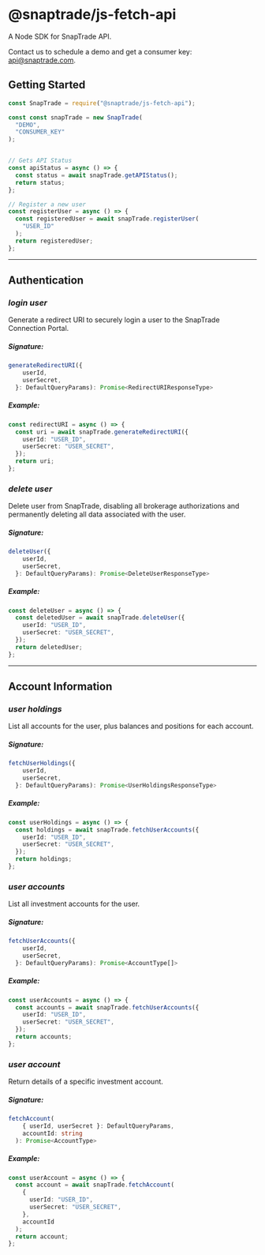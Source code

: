 # @snaptrade/js-fetch-api

A Node SDK for SnapTrade API.

Contact us to schedule a demo and get a consumer key: [api@snaptrade.com](mailto:api@snaptrade.com).

## Getting Started

```typescript
const SnapTrade = require("@snaptrade/js-fetch-api");

const const snapTrade = new SnapTrade(
  "DEMO",
  "CONSUMER_KEY"
);


// Gets API Status
const apiStatus = async () => {
  const status = await snapTrade.getAPIStatus();
  return status;
};

// Register a new user
const registerUser = async () => {
  const registeredUser = await snapTrade.registerUser(
    "USER_ID"
  );
  return registeredUser;
};
```

---

## Authentication

### _login user_

Generate a redirect URI to securely login a user to the SnapTrade Connection Portal.

##### Signature:

```typescript
generateRedirectURI({
    userId,
    userSecret,
  }: DefaultQueryParams): Promise<RedirectURIResponseType>
```

##### Example:

```typescript
const redirectURI = async () => {
  const uri = await snapTrade.generateRedirectURI({
    userId: "USER_ID",
    userSecret: "USER_SECRET",
  });
  return uri;
};
```

### _delete user_

Delete user from SnapTrade, disabling all brokerage authorizations and permanently deleting all data associated with the user.

##### Signature:

```typescript
deleteUser({
    userId,
    userSecret,
  }: DefaultQueryParams): Promise<DeleteUserResponseType>
```

##### Example:

```typescript
const deleteUser = async () => {
  const deletedUser = await snapTrade.deleteUser({
    userId: "USER_ID",
    userSecret: "USER_SECRET",
  });
  return deletedUser;
};
```

---

## Account Information

### _user holdings_

List all accounts for the user, plus balances and positions for each account.

##### Signature:

```typescript
fetchUserHoldings({
    userId,
    userSecret,
  }: DefaultQueryParams): Promise<UserHoldingsResponseType>

```

##### Example:

```typescript
const userHoldings = async () => {
  const holdings = await snapTrade.fetchUserAccounts({
    userId: "USER_ID",
    userSecret: "USER_SECRET",
  });
  return holdings;
};
```

### _user accounts_

List all investment accounts for the user.

##### Signature:

```typescript
fetchUserAccounts({
    userId,
    userSecret,
  }: DefaultQueryParams): Promise<AccountType[]>
```

##### Example:

```typescript
const userAccounts = async () => {
  const accounts = await snapTrade.fetchUserAccounts({
    userId: "USER_ID",
    userSecret: "USER_SECRET",
  });
  return accounts;
};
```

### _user account_

Return details of a specific investment account.

##### Signature:

```typescript
fetchAccount(
    { userId, userSecret }: DefaultQueryParams,
    accountId: string
  ): Promise<AccountType>
```

##### Example:

```typescript
const userAccount = async () => {
  const account = await snapTrade.fetchAccount(
    {
      userId: "USER_ID",
      userSecret: "USER_SECRET",
    },
    accountId
  );
  return account;
};
```
